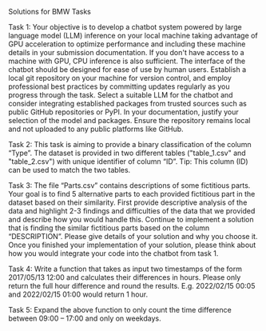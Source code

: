 Solutions for BMW Tasks

Task 1:
Your objective is to develop a chatbot system powered by large language model (LLM)
inference on your local machine taking advantage of GPU acceleration to
optimize performance and including these machine details in your submission
documentation. If you don't have access to a machine with GPU, CPU inference is also sufficient. 
The interface of the chatbot should be designed for ease of use by human
users. Establish a local git repository on your machine for version control, and employ
professional best practices by committing updates regularly as you progress through the
task. Select a suitable LLM for the chatbot and consider integrating established
packages from trusted sources such as public GitHub repositories or PyPI. In your
documentation, justify your selection of the model and packages. Ensure the repository
remains local and not uploaded to any public platforms like GitHub.

Task 2:
This task is aiming to provide a binary classification of the column “Type”. 
The dataset is provided in two different tables ("table_1.csv" and "table_2.csv") 
with unique identifier of column “ID”. Tip: This column (ID) can be used to match the 
two tables. 

Task 3:
The file “Parts.csv” contains descriptions of some fictitious parts. Your goal is to 
find 5 alternative parts to each provided fictitious part in the dataset based on their 
similarity. First provide descriptive analysis of the data and highlight 2-3 findings 
and difficulties of the data that we provided and describe how you would handle this. 
Continue to implement a solution that is finding the similar fictitious parts based on 
the column “DESCRIPTION”. Please give details of your solution and why you choose it. 
Once you finished your implementation of your solution, please think about how you 
would integrate your code into the chatbot from task 1. 

Task 4:
Write a function that takes as input two timestamps of the form 2017/05/13 12:00 and 
calculates their differences in hours. Please only return the full hour difference and 
round the results. E.g. 2022/02/15 00:05 and 2022/02/15 01:00 would return 1 hour.

Task 5:
Expand the above function to only count the time difference between 09:00 – 17:00 and 
only on weekdays.
